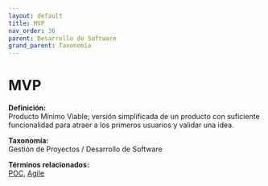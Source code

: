```yaml
---
layout: default
title: MVP
nav_order: 36
parent: Desarrollo de Software
grand_parent: Taxonomía
---
```


# MVP

**Definición:**  
Producto Mínimo Viable; versión simplificada de un producto con suficiente funcionalidad para atraer a los primeros usuarios y validar una idea.

**Taxonomía:**  
Gestión de Proyectos / Desarrollo de Software

**Términos relacionados:**  
[POC](https://maleniski.github.io/diccionario-angl-tec-mx/docs/taxonomia/gestión-de-proyectos-/-desarrollo-de-software/poc.html), [Agile](https://maleniski.github.io/diccionario-angl-tec-mx/docs/taxonomia/gestión-de-proyectos-/-desarrollo-de-software/agile.html)
